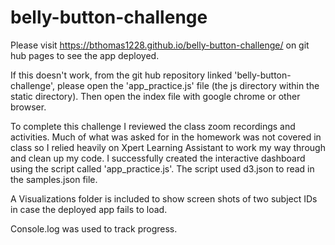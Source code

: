 # belly-button-challenge

Please visit https://bthomas1228.github.io/belly-button-challenge/ on git hub pages to see the app deployed. 

If this doesn't work, from the git hub repository linked 'belly-button-challenge', please open the 'app_practice.js' file (the js directory within the static directory). Then open the index file with google chrome or other browser.

To complete this challenge I reviewed the class zoom recordings and activities. Much of what was asked for in the homework was not covered in class so I relied heavily on Xpert Learning Assistant to work my way through and clean up my code. I successfully created the interactive dashboard using the script called 'app_practice.js'. The script used d3.json to read in the samples.json file. 

A Visualizations folder is included to show screen shots of two subject IDs in case the deployed app fails to load. 

Console.log was used to track progress. 

